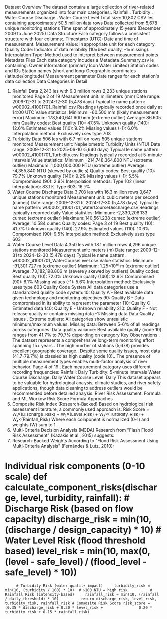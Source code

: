 Dataset Overview
The dataset contains a large collection of river-related measurements organized into four main categories:. Rainfall
. Turbidity
. Water Course Discharge
. Water Course Level
Total size:
10,802 CSV les containing approximately 50.5 million data rows
Data collected from 5,678 unique monitoring stations
Time span of approximately 15 years (December 2009 to June 2025)
Data Structure
Each category follows a consistent structure with four columns:. Timestamp (UTC): Date and time of measurement. Measurement Value: In appropriate unit for each category. Quality Code: Indicator of data reliability (10=best quality, -1=missing). Interpolation Type: Method used to interpret between measurement points
Metadata Files
Each data category includes a Metadata_Summary.csv le containing:
Owner information (primarily Icon Water Limited)
Station codes and IDs
Station names (short and long)
Geographic coordinates (latitude/longitude)
Measurement parameter
Date ranges for each station's data collection
Data Categories in Detail
1. Rainfall Data
2,243 les with 9.3 million rows
2,233 unique stations monitored
Page 2 of 19
Measurement unit: millimeters (mm)
Date range: 2009-12-31 to 2024-12-30 (5,478 days)
Typical le name pattern: w00002_41001701_Rainfall.csv
Readings typically recorded once daily at 14:00 UTC
Value statistics:
Minimum: -60.500 mm (likely measurement error)
Maximum: 178,540,641.600 mm (extreme outlier)
Average: 86.605 mm
Quality codes:
Best quality (10): 47.5%
Unknown quality (140): 12.6%
Estimated values (110): 9.2%
Missing values (-1): 6.0%
Interpolation method: Exclusively uses type 703
2. Turbidity Data
506 les with 6.7 million rows
505 unique stations monitored
Measurement unit: Nephelometric Turbidity Units (NTU)
Date range: 2009-12-31 to 2025-06-10 (5,640 days)
Typical le name pattern: w00002_41001701_Turbidity.csv
Readings typically recorded at 5-minute intervals
Value statistics:
Minimum: -214,748,364.800 NTU (extreme outlier)
Maximum: 1,000,000.000 NTU (extreme outlier)
Average: -4,355.840 NTU (skewed by outliers)
Quality codes:
Best quality (10): 79.7%
Unknown quality (140): 9.2%
Missing values (-1): 5.5%
Compromised (90): 2.9%
Interpolation methods:
Type 102 (linear interpolation): 83.1%
Type 603: 16.9%
3. Water Course Discharge Data
3,703 les with 16.3 million rows
3,647 unique stations monitored
Measurement unit: cubic meters per second (cumec)
Date range: 2009-12-31 to 2024-12-30 (5,478 days)
Typical le name pattern: w00002_41001701_WaterCourseDischarge.csv
Readings typically recorded daily
Value statistics:
Minimum: -2,330,208.133 cumec (extreme outlier)
Maximum: 140,561.238 cumec (extreme outlier)
Average: 10.584 cumec
Quality codes:
Page 3 of 19
Best quality (10): 41.7%
Unknown quality (140): 27.9%
Estimated values (110): 10.6%
Compromised (90): 9.5%
Interpolation method: Exclusively uses type 603
4. Water Course Level Data
4,350 les with 18.1 million rows
4,296 unique stations monitored
Measurement unit: meters (m)
Date range: 2009-12-31 to 2024-12-30 (5,478 days)
Typical le name pattern: w00002_41001701_WaterCourseLevel.csv
Value statistics:
Minimum: -91,301.727 m (extreme outlier)
Maximum: 1.25×10¹⁵ m (extreme outlier)
Average: 73,182,198.806 m (severely skewed by outliers)
Quality codes:
Best quality (10): 72.0%
Unknown quality (140): 12.6%
Compromised (90): 6.1%
Missing values (-1): 5.6%
Interpolation method: Exclusively uses type 603
Quality Code System
All data categories use a standardized quality code system:
10: Quality A - Best available data given technology and monitoring objectives
90: Quality B - Data compromised in its ability to represent the parameter
110: Quality C - Estimated data
140: Quality E - Unknown reliability
210: Quality F - Not release quality or contains missing data
-1: Missing data
Data Quality Issues
. Extreme outliers: All categories show unrealistic minimum/maximum values. Missing data: Between 5-6% of all readings across categories. Data quality variance: Best available quality (code 10) ranges from 41.7% to 79.7% depending on category
Key Observations
. The dataset represents a comprehensive long-term monitoring effort spanning 15+ years.. The high number of stations (5,678) provides excellent geographic coverage.. Despite some quality issues, most data (41.7-79.7%) is classied as high quality (code 10).. The presence of multiple measurement types enables multi-factor analysis of river behavior.
Page 4 of 19
. Each measurement category uses different recording frequencies:
Rainfall: Daily
Turbidity: 5-minute intervals
Water Course Discharge: Daily
Water Course Level: Daily
This dataset appears to be valuable for hydrological analysis, climate studies, and river safety applications, though data
cleaning to address outliers would be recommended before detailed analysis.
River Risk Assessment: Formula and ML Workow
Risk Score Formula Approaches
1. Composite Risk Index (Research-Backed)
Based on hydrological risk assessment literature, a commonly used approach is:
Risk Score = W₁×(Discharge_Risk) + W₂×(Level_Risk) + W₃×(Turbidity_Risk) + W₄×(Rainfall_Risk) 
Where each component is normalized (0-1) and weights (W) sum to 1.
2. Multi-Criteria Decision Analysis (MCDA)
Research from "Flash Flood Risk Assessment" (Kazakis et al., 2015) suggests:
3. Research-Backed Weights
According to "Flood Risk Assessment Using Multi-Criteria Analysis" (Fernández & Lutz, 2010):
# Individual risk components (0-10 scale) def calculate_component_risks(discharge, level, turbidity, rainfall):     # Discharge Risk (based on flow capacity)     discharge_risk = min(10, (discharge / design_capacity) * 10)          # Water Level Risk (flood threshold based)     level_risk = min(10, max(0, (level - safe_level) / (flood_level - safe_level) * 10))
         # Turbidity Risk (water quality impact)     turbidity_risk = min(10, (turbidity / 100) * 10)  # >100 NTU = high risk          # Rainfall Risk (intensity-based)     rainfall_risk = min(10, (rainfall / daily_threshold) * 10)          return discharge_risk, level_risk, turbidity_risk, rainfall_risk # Composite Risk Score risk_score = (0.35 * discharge_risk + 0.30 * level_risk +                0.20 * turbidity_risk + 0.15 * rainfall_risk) 
